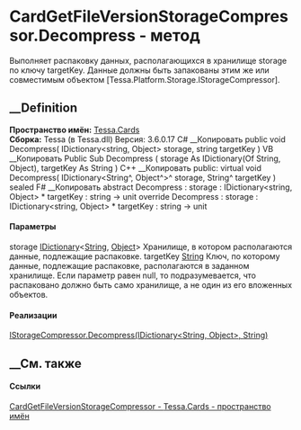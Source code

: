 # CardGetFileVersionStorageCompressor.Decompress - метод
Выполняет распаковку данных, располагающихся в хранилище storage по ключу
targetKey. Данные должны быть запакованы этим же или совместимым объектом
[Tessa.Platform.Storage.IStorageCompressor].
## __Definition
 **Пространство имён:** [Tessa.Cards](N_Tessa_Cards.htm)  
 **Сборка:** Tessa (в Tessa.dll) Версия: 3.6.0.17
C# __Копировать
     public void Decompress(
    	IDictionary<string, Object> storage,
    	string targetKey
    )
VB __Копировать
     Public Sub Decompress ( 
    	storage As IDictionary(Of String, Object),
    	targetKey As String
    )
C++ __Копировать
     public:
    virtual void Decompress(
    	IDictionary<String^, Object^>^ storage, 
    	String^ targetKey
    ) sealed
F# __Копировать
     abstract Decompress : 
            storage : IDictionary<string, Object> * 
            targetKey : string -> unit 
    override Decompress : 
            storage : IDictionary<string, Object> * 
            targetKey : string -> unit 
#### Параметры
storage
[IDictionary](https://learn.microsoft.com/dotnet/api/system.collections.generic.idictionary-2)<[String](https://learn.microsoft.com/dotnet/api/system.string),
[Object](https://learn.microsoft.com/dotnet/api/system.object)>
    Хранилище, в котором располагаются данные, подлежащие распаковке.
targetKey [String](https://learn.microsoft.com/dotnet/api/system.string)
     Ключ, по которому данные, подлежащие распаковке, располагаются в заданном хранилище. Если параметр равен null, то подразумевается, что распаковано должно быть само хранилище, а не один из его вложенных объектов. 
#### Реализации
[IStorageCompressor.Decompress(IDictionary<String, Object>,
String)](M_Tessa_Platform_Storage_IStorageCompressor_Decompress.htm)  
##  __См. также
#### Ссылки
[CardGetFileVersionStorageCompressor -
](T_Tessa_Cards_CardGetFileVersionStorageCompressor.htm)
[Tessa.Cards - пространство имён](N_Tessa_Cards.htm)
